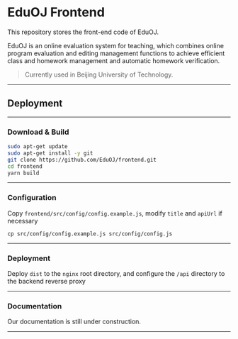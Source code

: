 # EduOJ Frontend

This repository stores the front-end code of EduOJ.

EduOJ is an online evaluation system for teaching, which combines online program evaluation and editing management functions to achieve efficient class and homework management and automatic homework verification.

> Currently used in Beijing University of Technology.

---

## Deployment

---

### Download & Build

```sh
sudo apt-get update
sudo apt-get install -y git
git clone https://github.com/EduOJ/frontend.git
cd frontend
yarn build
```

---

### Configuration

Copy `frontend/src/config/config.example.js`, modify `title` and `apiUrl` if necessary

```
cp src/config/config.example.js src/config/config.js
```

---

### Deployment

Deploy `dist` to the `nginx` root directory, and configure the `/api` directory to the backend reverse proxy

---

### Documentation

Our documentation is still under construction.

---